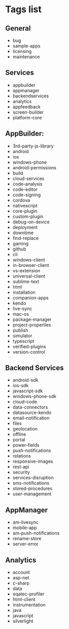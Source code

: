# Tags list
## General
* bug
* sample-apps
* licensing
* maintenance

## Services
* appbuilder
* appmanager
* backendservices
* analytics
* appfeedback
* screen-builder
* platform-core

## AppBuilder:
* 3rd-party-js-library
* android
* ios
* windows-phone
* android-permissions
* build
* cloud-services
* code-analysis
* code-editor
* code-signing
* cordova
* nativescript
* core-plugin
* custom-plugin
* debug-on-device
* deployment
* downtime
* find-replace
* gaming
* github
* cli
* windows-client
* in-browser-client
* vs-extension
* universal-client
* sublime-text
* html
* installation
* companion-apps
* kendo
* live-sync
* mac-os
* package-manager
* project-properties
* publish
* simulator
* typescript
* verified-plugins
* version-control


## Backend Services
* android-sdk
* ios-sdk
* javascript-sdk
* windows-phone-sdk
* cloud-code
* data-connectors
* datasource-kendo
* email-notification
* files
* geolocation
* offline
* portal
* power-fields
* push-notifications
* relations
* responsive-images
* rest-api
* security
* services-disruption
* sms-notifications
* stored-procedures
* user-management

## AppManager
* am-livesync
* mobile-app
* am-push-notifications
* rename-store
* server-error

<!-- Not sure if we need these -->
## Analytics
* account
* asp-net
* c-sharp
* data
* eqatec-profiler
* html-client
* instrumentation
* java
* javascript
* silverlight